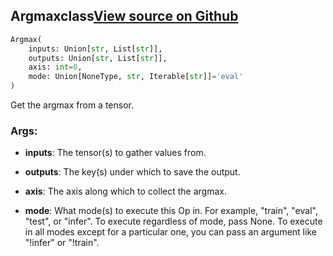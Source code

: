 ## Argmax<span class="tag">class</span><a class="sourcelink" href=https://github.com/fastestimator/fastestimator/blob/r1.0/fastestimator/op/tensorop/argmax.py/#L26-L47>View source on Github</a>
```python
Argmax(
	inputs: Union[str, List[str]],
	outputs: Union[str, List[str]],
	axis: int=0,
	mode: Union[NoneType, str, Iterable[str]]='eval'
)
```
Get the argmax from a tensor.


<h3>Args:</h3>


* **inputs**: The tensor(s) to gather values from.

* **outputs**: The key(s) under which to save the output.

* **axis**: The axis along which to collect the argmax.

* **mode**: What mode(s) to execute this Op in. For example, "train", "eval", "test", or "infer". To execute regardless of mode, pass None. To execute in all modes except for a particular one, you can pass an argument like "!infer" or "!train".

